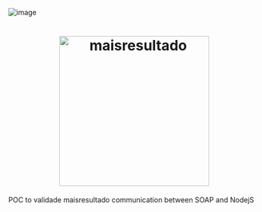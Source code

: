 ![image]()

<h1 align="center">
  <a href="https://pling.net.br">
  <img src="https://user-images.githubusercontent.com/205932/32180386-f5e63da8-bd78-11e7-8186-fe19e565a1ad.png" alt="maisresultado" width="300"></a>
  <br>
</h1>

POC to validade maisresultado communication between SOAP and NodejS
